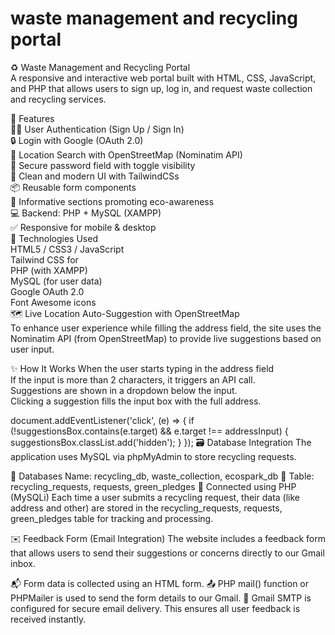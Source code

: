 
<h1>waste management and  recycling portal </h1>
♻️ Waste Management and Recycling Portal<br>
A responsive and interactive web portal built with HTML, CSS, JavaScript, and PHP that allows users to sign up, log in, and request waste collection and recycling services.<br>

🌟 Features<br>
🧑‍💼 User Authentication (Sign Up / Sign In)<br>
🔒 Login with Google (OAuth 2.0)<br>
📍 Location Search with OpenStreetMap (Nominatim API)<br>
🪪 Secure password field with toggle visibility<br>
📄 Clean and modern UI with TailwindCSs<br>
📦 Reusable form components<br>
🌱 Informative sections promoting eco-awareness<br>
💻 Backend: PHP + MySQL (XAMPP)<br>
✅ Responsive for mobile & desktop<br>
🚀 Technologies Used<br>
HTML5 / CSS3 / JavaScript<br>
Tailwind CSS for <br>
PHP (with XAMPP)<br>
MySQL (for user data)<br>
Google OAuth 2.0<br>
Font Awesome icons<br>
🗺️ Live Location Auto-Suggestion with OpenStreetMap<br>
To enhance user experience while filling the address field, the site uses the Nominatim API (from OpenStreetMap) to provide live suggestions based on user input.<br>

✨ How It Works
When the user starts typing in the address field<br>
If the input is more than 2 characters, it triggers an API call.<br>
Suggestions are shown in a dropdown below the input.<br>
Clicking a suggestion fills the input box with the full address.<br>


document.addEventListener('click', (e) => {
  if (!suggestionsBox.contains(e.target) && e.target !== addressInput) {
    suggestionsBox.classList.add('hidden');
  }
});
🗃️ Database Integration
The application uses MySQL via phpMyAdmin to store recycling requests.

📂 Databases Name: recycling_db, waste_collection, ecospark_db
📄 Table: recycling_requests, requests, green_pledges
🔗 Connected using PHP (MySQLi)
Each time a user submits a recycling request, their data (like address and other) are stored in the recycling_requests, requests, green_pledges table for tracking and processing.

✉️ Feedback Form (Email Integration)
The website includes a feedback form that allows users to send their suggestions or concerns directly to our Gmail inbox.

📬 Form data is collected using an HTML form.
📤 PHP mail() function or PHPMailer is used to send the form details to our Gmail.
🔐 Gmail SMTP is configured for secure email delivery.
This ensures all user feedback is received instantly.


